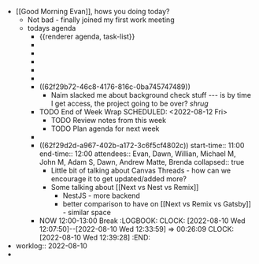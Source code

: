 - [[Good Morning Evan]], hows you doing today?
	- Not bad - finally joined my first work meeting
	- todays agenda
		- {{renderer agenda, task-list}}
		-
		-
		-
		-
		-
		- ((62f29b72-46c8-4176-816c-0ba745747489))
			- Naim slacked me about background check stuff --- is by time I get access, the project going to be over? *shrug*
		- TODO End of Week Wrap
		  SCHEDULED: <2022-08-12 Fri>
			- TODO Review notes from this week
			- TODO Plan agenda for next week
		-
		- ((62f29d2d-a967-402b-a172-3c6f5cf4802c))
		  start-time:: 11:00
		  end-time:: 12:00
		  attendees:: Evan, Dawn, Willian, Michael M, John M, Adam S, Dawn, Andrew Matte, Brenda
		  collapsed:: true
			- Little bit of talking about Canvas Threads - how can we encourage it to get updated/added more?
			- Some talking about [[Next vs Nest vs Remix]]
				- NestJS - more backend
				- better comparison to have on [[Next vs Remix vs Gatsby]] - similar space
		- NOW 12:00-13:00 Break
		  :LOGBOOK:
		  CLOCK: [2022-08-10 Wed 12:07:50]--[2022-08-10 Wed 12:33:59] =>  00:26:09
		  CLOCK: [2022-08-10 Wed 12:39:28]
		  :END:
- worklog:: 2022-08-10
-